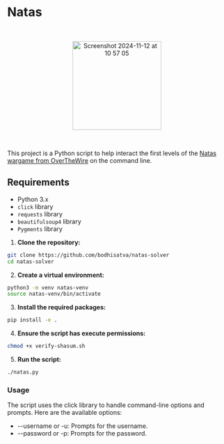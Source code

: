 # Natas

<br />
  <p align="center">
<img width="204" alt="Screenshot 2024-11-12 at 10 57 05" src="https://github.com/user-attachments/assets/94d7c3d0-d7ae-41f8-abeb-61c1a133d7d1">
  </p>
<br />

This project is a Python script to help interact the first levels of the <a href="https://overthewire.org/wargames/natas/" >Natas wargame from OverTheWire</a> on the command line.

## Requirements

- Python 3.x
- `click` library
- `requests` library
- `beautifulsoup4` library
- `Pygments` library

1. **Clone the repository:**

```bash
git clone https://github.com/bodhisatva/natas-solver
cd natas-solver
```

2. **Create a virtual environment:**

```bash
python3 -m venv natas-venv
source natas-venv/bin/activate
```

3. **Install the required packages:**

```bash
pip install -e .
```

4. **Ensure the script has execute permissions:**

```bash
chmod +x verify-shasum.sh
```

5. **Run the script:**

```bash
./natas.py
```

### Usage

The script uses the click library to handle command-line options and prompts. Here are the available options:

- --username or -u: Prompts for the username.
- --password or -p: Prompts for the password.
